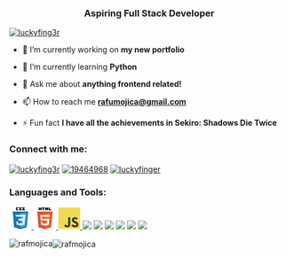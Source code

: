 <h3 align="center">Aspiring Full Stack Developer</h3>

<p align="left"> <a href="https://twitter.com/luckyfing3r" target="blank"><img src="https://img.shields.io/twitter/follow/luckyfing3r?logo=twitter&style=for-the-badge" alt="luckyfing3r" /></a> </p>

- 🔭 I’m currently working on **my new portfolio**

- 🌱 I’m currently learning **Python**

- 💬 Ask me about **anything frontend related!**

- 📫 How to reach me **rafumojica@gmail.com**

- ⚡ Fun fact **I have all the achievements in Sekiro: Shadows Die Twice**

<h3 align="left">Connect with me:</h3>
<p align="left">
<a href="https://twitter.com/luckyfing3r" target="blank"><img align="center" src="https://raw.githubusercontent.com/rahuldkjain/github-profile-readme-generator/master/src/images/icons/Social/twitter.svg" alt="luckyfing3r" height="30" width="40" /></a>
<a href="https://stackoverflow.com/users/19464968" target="blank"><img align="center" src="https://raw.githubusercontent.com/rahuldkjain/github-profile-readme-generator/master/src/images/icons/Social/stack-overflow.svg" alt="19464968" height="30" width="40" /></a>
<a href="https://www.youtube.com/c/luckyfinger" target="blank"><img align="center" src="https://raw.githubusercontent.com/rahuldkjain/github-profile-readme-generator/master/src/images/icons/Social/youtube.svg" alt="luckyfinger" height="30" width="40" /></a>
</p>

<h3 align="left">Languages and Tools:</h3>
<p align="left"> <a href="https://www.w3schools.com/css/" target="_blank" rel="noreferrer"> <img src="https://raw.githubusercontent.com/devicons/devicon/master/icons/css3/css3-original-wordmark.svg" alt="css3" width="40" height="40"/> </a> <a href="https://www.w3.org/html/" target="_blank" rel="noreferrer"> <img src="https://raw.githubusercontent.com/devicons/devicon/master/icons/html5/html5-original-wordmark.svg" alt="html5" width="40" height="40"/> </a> <a href="https://developer.mozilla.org/en-US/docs/Web/JavaScript" target="_blank" rel="noreferrer"> <img src="https://raw.githubusercontent.com/devicons/devicon/master/icons/javascript/javascript-original.svg" alt="javascript" width="40" height="40"/> </a> <img src="https://user-images.githubusercontent.com/42747200/46140125-da084900-c26d-11e8-8ea7-c45ae6306309.png" height="40" /> <img src="https://upload.wikimedia.org/wikipedia/commons/thumb/a/a7/React-icon.svg/2300px-React-icon.svg.png" height="40" /> <img src="https://www.datocms-assets.com/75941/1657707878-nextjs_logo.png" height="40" /> <img src="https://upload.wikimedia.org/wikipedia/commons/thumb/c/cf/Firebase_icon.svg/2048px-Firebase_icon.svg.png" height="40" /> <img src="https://static-00.iconduck.com/assets.00/tailwind-css-icon-2048x1229-u8dzt4uh.png" height="40" /> <img src="https://cdn-icons-png.flaticon.com/512/5968/5968358.png" height="40" /> </p>

<p><img align="left" src="https://github-readme-stats.vercel.app/api/top-langs?username=rafmojica&show_icons=true&locale=en&layout=compact" alt="rafmojica" /></p>

<p><img align="center" src="https://github-readme-streak-stats.herokuapp.com/?user=rafmojica&" alt="rafmojica" /></p>
